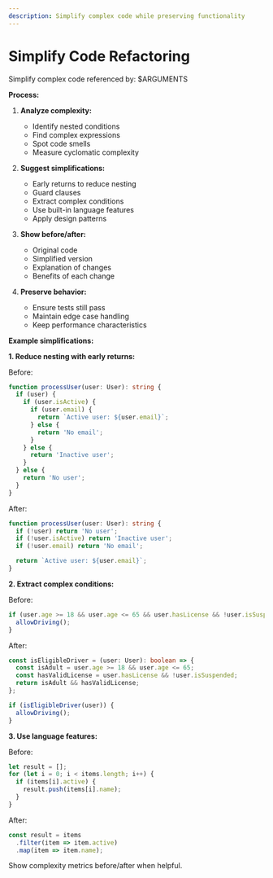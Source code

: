 ```yaml
---
description: Simplify complex code while preserving functionality
---
```


# Simplify Code Refactoring

Simplify complex code referenced by: $ARGUMENTS

**Process:**

1. **Analyze complexity:**
   - Identify nested conditions
   - Find complex expressions
   - Spot code smells
   - Measure cyclomatic complexity

2. **Suggest simplifications:**
   - Early returns to reduce nesting
   - Guard clauses
   - Extract complex conditions
   - Use built-in language features
   - Apply design patterns

3. **Show before/after:**
   - Original code
   - Simplified version
   - Explanation of changes
   - Benefits of each change

4. **Preserve behavior:**
   - Ensure tests still pass
   - Maintain edge case handling
   - Keep performance characteristics

**Example simplifications:**

**1. Reduce nesting with early returns:**

Before:
```typescript
function processUser(user: User): string {
  if (user) {
    if (user.isActive) {
      if (user.email) {
        return `Active user: ${user.email}`;
      } else {
        return 'No email';
      }
    } else {
      return 'Inactive user';
    }
  } else {
    return 'No user';
  }
}
```

After:
```typescript
function processUser(user: User): string {
  if (!user) return 'No user';
  if (!user.isActive) return 'Inactive user';
  if (!user.email) return 'No email';

  return `Active user: ${user.email}`;
}
```

**2. Extract complex conditions:**

Before:
```typescript
if (user.age >= 18 && user.age <= 65 && user.hasLicense && !user.isSuspended) {
  allowDriving();
}
```

After:
```typescript
const isEligibleDriver = (user: User): boolean => {
  const isAdult = user.age >= 18 && user.age <= 65;
  const hasValidLicense = user.hasLicense && !user.isSuspended;
  return isAdult && hasValidLicense;
};

if (isEligibleDriver(user)) {
  allowDriving();
}
```

**3. Use language features:**

Before:
```typescript
let result = [];
for (let i = 0; i < items.length; i++) {
  if (items[i].active) {
    result.push(items[i].name);
  }
}
```

After:
```typescript
const result = items
  .filter(item => item.active)
  .map(item => item.name);
```

Show complexity metrics before/after when helpful.
